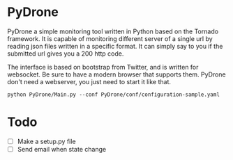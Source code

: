 PyDrone
=======

PyDrone a simple monitoring tool written in Python based on the Tornado framework. It is capable of monitoring different
server of a single url by reading json files written in a specific format. It can simply say to you if the submitted url gives you a 200 http code.

The interface is based on bootstrap from Twitter, and is written for websocket. Be sure to have a modern browser that supports them.
PyDrone don't need a webserver, you just need to start it like that.

```
python PyDrone/Main.py --conf PyDrone/conf/configuration-sample.yaml
```

Todo
=====
- [ ] Make a setup.py file
- [ ] Send email when state change